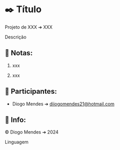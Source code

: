 # ✒️ Título
Projeto de XXX ➔ XXX

Descrição

## 📖 Notas:
1. xxx

2. xxx

## 🧑 Participantes:
* Diogo Mendes ➔ diiogomendes21@hotmail.com

## 🔧 Info:
© Diogo Mendes ➔ 2024

Linguagem
